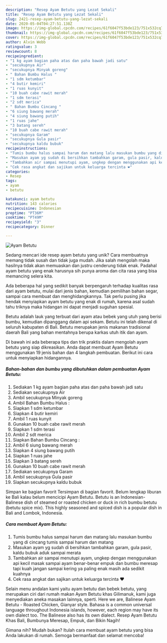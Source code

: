 ```yaml
---
description: "Resep Ayam Betutu yang Lezat Sekali"
title: "Resep Ayam Betutu yang Lezat Sekali"
slug: 2421-resep-ayam-betutu-yang-lezat-sekali
date: 2020-05-04T04:27:51.138Z
image: https://img-global.cpcdn.com/recipes/61f6047f53bde123/751x532cq70/ayam-betutu-foto-resep-utama.jpg
thumbnail: https://img-global.cpcdn.com/recipes/61f6047f53bde123/751x532cq70/ayam-betutu-foto-resep-utama.jpg
cover: https://img-global.cpcdn.com/recipes/61f6047f53bde123/751x532cq70/ayam-betutu-foto-resep-utama.jpg
author: Alvin Webb
ratingvalue: 3
reviewcount: 8
recipeingredient:
- "1 kg ayam bagian paha atas dan paha bawah jadi satu"
- "secukupnya Air"
- "secukupnya Minyak goreng"
- " Bahan Bumbu Halus "
- "1 sdm ketumbar"
- "4 butir kemiri"
- "1 ruas kunyit"
- "10 buah cabe rawit merah"
- "1 sdm terasi"
- "2 sdt merica"
- " Bahan Bumbu Cincang "
- "6 siung bawang merah"
- "4 siung bawang putih"
- "1 ruas jahe"
- "3 batang sereh"
- "10 buah cabe rawit merah"
- "secukupnya Garam"
- "secukupnya Gula pasir"
- "secukupnya kaldu bubuk"
recipeinstructions:
- "Tumis bumbu halus sampai harum dan matang lalu masukan bumbu yang di cincang tumis sampai harum dan matang"
- "Masukan ayam yg sudah di bersihkan tambahkan garam, gula pasir, kaldu bubuk aduk sampai merata"
- "Tambahkan air sampai menutupi ayam, ungkep dengan menggunakan api kecil masak sampai ayam benar-benar empuk dan bumbu meresap tapi kuah jangan sampai kering ya paling enak masih ada sedikit kuahnya"
- "Cek rasa angkat dan sajikan untuk keluarga tercinta ❤"
categories:
- Resep
tags:
- ayam
- betutu

katakunci: ayam betutu 
nutrition: 143 calories
recipecuisine: Indonesian
preptime: "PT36M"
cooktime: "PT49M"
recipeyield: "3"
recipecategory: Dinner

---
```



![Ayam Betutu](https://img-global.cpcdn.com/recipes/61f6047f53bde123/751x532cq70/ayam-betutu-foto-resep-utama.jpg)

Sedang mencari ide resep ayam betutu yang unik? Cara membuatnya memang tidak susah dan tidak juga mudah. Jika salah mengolah maka hasilnya tidak akan memuaskan dan justru cenderung tidak enak. Padahal ayam betutu yang enak harusnya sih punya aroma dan cita rasa yang bisa memancing selera kita.

Ada beberapa hal yang sedikit banyak berpengaruh terhadap kualitas rasa dari ayam betutu, mulai dari jenis bahan, kemudian pemilihan bahan segar, sampai cara membuat dan menghidangkannya. Tak perlu pusing jika hendak menyiapkan ayam betutu yang enak di rumah, karena asal sudah tahu triknya maka hidangan ini dapat menjadi suguhan spesial.

Betutu adalah lauk yang terbuat dari ayam atau bebek yang utuh yang berisi bumbu, kemudian dipanggang dalam api sekam. Betutu ini telah dikenal di seluruh kabupaten di Bali. Betutu merupakan jenis makanan tradisional daerah Bali yang bahan mentahnya berupa karkas utuh itik dan ayam.


Di bawah ini ada beberapa tips dan trik praktis dalam mengolah ayam betutu yang siap dikreasikan. Anda dapat membuat Ayam Betutu menggunakan 19 jenis bahan dan 4 langkah pembuatan. Berikut ini cara untuk menyiapkan hidangannya.

<!--inarticleads1-->

##### Bahan-bahan dan bumbu yang dibutuhkan dalam pembuatan Ayam Betutu:

1. Sediakan 1 kg ayam bagian paha atas dan paha bawah jadi satu
1. Sediakan secukupnya Air
1. Ambil secukupnya Minyak goreng
1. Ambil  Bahan Bumbu Halus :
1. Siapkan 1 sdm ketumbar
1. Siapkan 4 butir kemiri
1. Ambil 1 ruas kunyit
1. Gunakan 10 buah cabe rawit merah
1. Siapkan 1 sdm terasi
1. Ambil 2 sdt merica
1. Siapkan  Bahan Bumbu Cincang :
1. Ambil 6 siung bawang merah
1. Siapkan 4 siung bawang putih
1. Siapkan 1 ruas jahe
1. Siapkan 3 batang sereh
1. Gunakan 10 buah cabe rawit merah
1. Sediakan secukupnya Garam
1. Ambil secukupnya Gula pasir
1. Siapkan secukupnya kaldu bubuk


Simpan ke bagian favorit Tersimpan di bagian favorit. Belum lengkap liburan ke Bali kalau belum mencicipi Ayam Betutu. Betutu is an Indonesian-Balinese dish of steamed or roasted chicken or duck in rich bumbu betutu (betutu spice mix). This highly seasoned and spiced dish is a popular dish in Bali and Lombok, Indonesia. 

<!--inarticleads2-->

##### Cara membuat Ayam Betutu:

1. Tumis bumbu halus sampai harum dan matang lalu masukan bumbu yang di cincang tumis sampai harum dan matang
1. Masukan ayam yg sudah di bersihkan tambahkan garam, gula pasir, kaldu bubuk aduk sampai merata
1. Tambahkan air sampai menutupi ayam, ungkep dengan menggunakan api kecil masak sampai ayam benar-benar empuk dan bumbu meresap tapi kuah jangan sampai kering ya paling enak masih ada sedikit kuahnya
1. Cek rasa angkat dan sajikan untuk keluarga tercinta ❤


Selain menu andalan kami yaitu ayam betutu dan bebek betutu, yang merupakan ciri dari rumah makan Ayam Betutu khas Gilimanuk, kami juga menyediakan aneka masakan lainnya, sperti. Here we are, Balinese Ayam Betutu - Roasted Chicken, Gianyar style. Bahasa is a common universal language throughout Indonesia islands, however, each region may have its own dialect too. The Balinese also has its own dialect. Resep Ayam Betutu Khas Bali, Bumbunya Meresap, Empuk, dan Bikin Nagih! 

Gimana nih? Mudah bukan? Itulah cara membuat ayam betutu yang bisa Anda lakukan di rumah. Semoga bermanfaat dan selamat mencoba!
